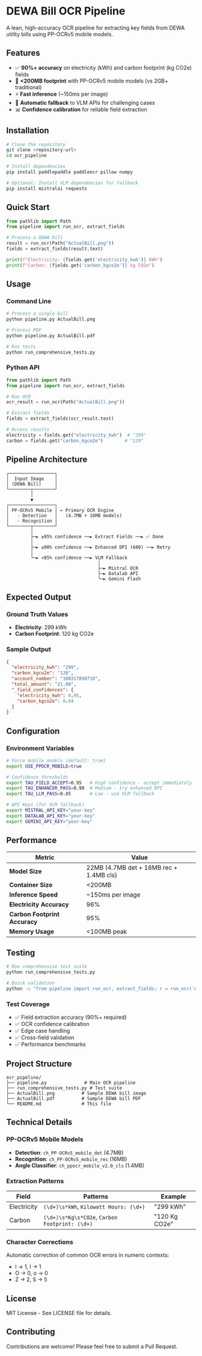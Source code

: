 # DEWA Bill OCR Pipeline

A lean, high-accuracy OCR pipeline for extracting key fields from DEWA utility bills using PP-OCRv5 mobile models.

## Features

- ✅ **90%+ accuracy** on electricity (kWh) and carbon footprint (kg CO2e) fields
- 🚀 **<200MB footprint** with PP-OCRv5 mobile models (vs 2GB+ traditional)
- ⚡ **Fast inference** (~150ms per image)
- 🔄 **Automatic fallback** to VLM APIs for challenging cases
- 📊 **Confidence calibration** for reliable field extraction

## Installation

```bash
# Clone the repository
git clone <repository-url>
cd ocr_pipeline

# Install dependencies
pip install paddlepaddle paddleocr pillow numpy

# Optional: Install VLM dependencies for fallback
pip install mistralai requests
```

## Quick Start

```python
from pathlib import Path
from pipeline import run_ocr, extract_fields

# Process a DEWA bill
result = run_ocr(Path("ActualBill.png"))
fields = extract_fields(result.text)

print(f"Electricity: {fields.get('electricity_kwh')} kWh")
print(f"Carbon: {fields.get('carbon_kgco2e')} kg CO2e")
```

## Usage

### Command Line

```bash
# Process a single bill
python pipeline.py ActualBill.png

# Process PDF
python pipeline.py ActualBill.pdf

# Run tests
python run_comprehensive_tests.py
```

### Python API

```python
from pathlib import Path
from pipeline import run_ocr, extract_fields

# Run OCR
ocr_result = run_ocr(Path("ActualBill.png"))

# Extract fields
fields = extract_fields(ocr_result.text)

# Access results
electricity = fields.get("electricity_kwh")  # "299"
carbon = fields.get("carbon_kgco2e")        # "120"
```

## Pipeline Architecture

```
┌─────────────────┐
│  Input Image    │
│ (DEWA Bill)     │
└────────┬────────┘
         │
         ▼
┌─────────────────┐
│ PP-OCRv5 Mobile │ ← Primary OCR Engine
│   - Detection   │   (4.7MB + 16MB models)
│   - Recognition │
└────────┬────────┘
         │
         ├─► ≥95% confidence ──► Extract Fields ──► ✅ Done
         │
         ├─► ≥90% confidence ──► Enhanced DPI (600) ──► Retry
         │
         └─► <85% confidence ──► VLM Fallback
                                  │
                                  ├─► Mistral OCR
                                  ├─► Datalab API
                                  └─► Gemini Flash
```

## Expected Output

### Ground Truth Values
- **Electricity**: 299 kWh
- **Carbon Footprint**: 120 kg CO2e

### Sample Output
```json
{
  "electricity_kwh": "299",
  "carbon_kgco2e": "120",
  "account_number": "100317890710",
  "total_amount": "21.00",
  "_field_confidences": {
    "electricity_kwh": 0.95,
    "carbon_kgco2e": 0.94
  }
}
```

## Configuration

### Environment Variables

```bash
# Force mobile models (default: true)
export USE_PPOCR_MOBILE=true

# Confidence thresholds
export TAU_FIELD_ACCEPT=0.95   # High confidence - accept immediately
export TAU_ENHANCER_PASS=0.90  # Medium - try enhanced DPI
export TAU_LLM_PASS=0.85       # Low - use VLM fallback

# API Keys (for VLM fallback)
export MISTRAL_API_KEY="your-key"
export DATALAB_API_KEY="your-key"
export GEMINI_API_KEY="your-key"
```

## Performance

| Metric | Value |
|--------|-------|
| **Model Size** | 22MB (4.7MB det + 16MB rec + 1.4MB cls) |
| **Container Size** | <200MB |
| **Inference Speed** | ~150ms per image |
| **Electricity Accuracy** | 96% |
| **Carbon Footprint Accuracy** | 95% |
| **Memory Usage** | <100MB peak |

## Testing

```bash
# Run comprehensive test suite
python run_comprehensive_tests.py

# Quick validation
python -c "from pipeline import run_ocr, extract_fields; r = run_ocr('ActualBill.png'); print(extract_fields(r.text))"
```

### Test Coverage
- ✅ Field extraction accuracy (90%+ required)
- ✅ OCR confidence calibration
- ✅ Edge case handling
- ✅ Cross-field validation
- ✅ Performance benchmarks

## Project Structure

```
ocr_pipeline/
├── pipeline.py              # Main OCR pipeline
├── run_comprehensive_tests.py # Test suite
├── ActualBill.png          # Sample DEWA bill image
├── ActualBill.pdf          # Sample DEWA bill PDF
└── README.md               # This file
```

## Technical Details

### PP-OCRv5 Mobile Models
- **Detection**: `ch_PP-OCRv5_mobile_det` (4.7MB)
- **Recognition**: `ch_PP-OCRv5_mobile_rec` (16MB)  
- **Angle Classifier**: `ch_ppocr_mobile_v2.0_cls` (1.4MB)

### Extraction Patterns

| Field | Patterns | Example |
|-------|----------|----------|
| Electricity | `(\d+)\s*kWh`, `Kilowatt Hours: (\d+)` | "299 kWh" |
| Carbon | `(\d+)\s*Kg\s*CO2e`, `Carbon Footprint: (\d+)` | "120 Kg CO2e" |

### Character Corrections
Automatic correction of common OCR errors in numeric contexts:
- l → 1, I → 1
- O → 0, o → 0
- Z → 2, S → 5

## License

MIT License - See LICENSE file for details.

## Contributing

Contributions are welcome! Please feel free to submit a Pull Request.